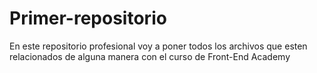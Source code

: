 # Primer-repositorio
En este repositorio profesional voy a poner todos los archivos que esten relacionados de alguna manera con el curso de Front-End Academy
